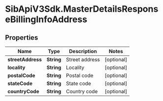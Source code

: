 # SibApiV3Sdk.MasterDetailsResponseBillingInfoAddress

## Properties
Name | Type | Description | Notes
------------ | ------------- | ------------- | -------------
**streetAddress** | **String** | Street address | [optional] 
**locality** | **String** | Locality | [optional] 
**postalCode** | **String** | Postal code | [optional] 
**stateCode** | **String** | State code | [optional] 
**countryCode** | **String** | Country code | [optional] 


